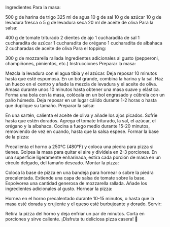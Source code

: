Ingredientes
Para la masa:

500 g de harina de trigo
325 ml de agua
10 g de sal
10 g de azúcar
10 g de levadura fresca o 5 g de levadura seca
20 ml de aceite de oliva
Para la salsa:

400 g de tomate triturado
2 dientes de ajo
1 cucharadita de sal
1 cucharadita de azúcar
1 cucharadita de orégano
1 cucharadita de albahaca
2 cucharadas de aceite de oliva
Para el topping:

300 g de mozzarella rallada
Ingredientes adicionales al gusto (pepperoni, champiñones, pimientos, etc.)
Instrucciones
Preparar la masa:

Mezcla la levadura con el agua tibia y el azúcar. Deja reposar 10 minutos hasta que esté espumosa.
En un bol grande, combina la harina y la sal.
Haz un hueco en el centro y añade la mezcla de levadura y el aceite de oliva.
Amasa durante unos 10 minutos hasta obtener una masa suave y elástica.
Forma una bola con la masa, colócala en un bol engrasado y cúbrela con un paño húmedo. Deja reposar en un lugar cálido durante 1-2 horas o hasta que duplique su tamaño.
Preparar la salsa:

En una sartén, calienta el aceite de oliva y añade los ajos picados. Sofríe hasta que estén dorados.
Agrega el tomate triturado, la sal, el azúcar, el orégano y la albahaca.
Cocina a fuego medio durante 15-20 minutos, removiendo de vez en cuando, hasta que la salsa espese.
Formar la base de la pizza:

Precalienta el horno a 250°C (480°F) y coloca una piedra para pizza si tienes.
Golpea la masa para quitar el aire y divídela en 2-3 porciones.
En una superficie ligeramente enharinada, estira cada porción de masa en un círculo delgado, del tamaño deseado.
Montar la pizza:

Coloca la base de pizza en una bandeja para hornear o sobre la piedra precalentada.
Extiende una capa de salsa de tomate sobre la base.
Espolvorea una cantidad generosa de mozzarella rallada.
Añade los ingredientes adicionales al gusto.
Hornear la pizza:

Hornea en el horno precalentado durante 10-15 minutos, o hasta que la masa esté dorada y crujiente y el queso esté burbujeante y dorado.
Servir:

Retira la pizza del horno y deja enfriar un par de minutos.
Corta en porciones y sirve caliente.
¡Disfruta tu deliciosa pizza casera! 🍕







